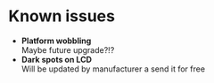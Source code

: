  <h1>Known issues</h1>

<ul>  
 <li><b>Platform wobbling</b></li>
  Maybe future upgrade?!?
 <li><b>Dark spots on LCD</b></li>
 Will be updated by manufacturer a send it for free
</ul>
